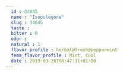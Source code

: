 ```yaml
---
  id : 34645
  name : "Isopulegone"
  slug : 34645
  taste : 
  bitter : 0
  odor : 
  natural : 1
  flavor_profile : herbal@fresh@peppermint
  fema_flavor_profile : Mint, Cool
  date : 2019-03-26T08:47:11+01:00
---
```



